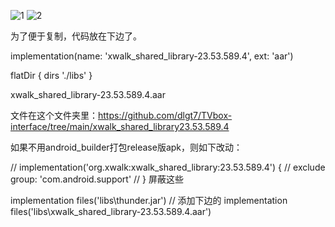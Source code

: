 ![1](https://user-images.githubusercontent.com/102397160/189475217-3d99c6e5-4162-4a70-a7f8-0a37ca124e3e.png)
![2](https://user-images.githubusercontent.com/102397160/189475219-29c39d5f-0ff4-45dd-936e-12bf8cad7681.png)


为了便于复制，代码放在下边了。

implementation(name: 'xwalk_shared_library-23.53.589.4', ext: 'aar')

flatDir { dirs './libs' }

xwalk_shared_library-23.53.589.4.aar 

文件在这个文件夹里：https://github.com/dlgt7/TVbox-interface/tree/main/xwalk_shared_library23.53.589.4


如果不用android_builder打包release版apk，则如下改动：

//    implementation('org.xwalk:xwalk_shared_library:23.53.589.4') {
//        exclude group: 'com.android.support'
//    } 屏蔽这些

implementation files('libs\\thunder.jar')
// 添加下边的
implementation files('libs\\xwalk_shared_library-23.53.589.4.aar')
